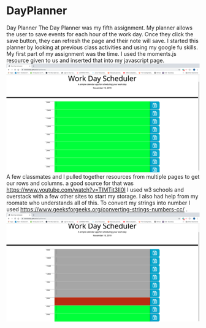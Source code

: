 # DayPlanner
Day Planner
The Day Planner was my fifth assignment. 
My planner allows the user to save events for each hour of the work day. Once they click the save button, they can refresh the page and their note will save.
I started this planner by looking at previous class activities and using my google fu skills. My first part of my assignment was the time. I used the moments.js resource given to us and inserted that into my javascript page.
<img src="images/screenshot1.png">
A few classmates and I pulled together resources from multiple pages to get our rows and columns. a good source for that was https://www.youtube.com/watch?v=TIMTit3II0I
I used w3 schools and overstack with a few other sites to start my storage. I also had help from my roomate who understands all of this.
To convert my strings into number I used https://www.geeksforgeeks.org/converting-strings-numbers-cc/ .
<img src="images/screenshot2.png">






